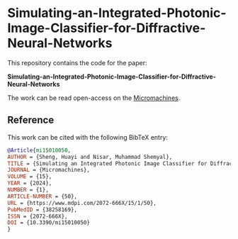 # Simulating-an-Integrated-Photonic-Image-Classifier-for-Diffractive-Neural-Networks
This repository contains the code for the paper: 

**Simulating-an-Integrated-Photonic-Image-Classifier-for-Diffractive-Neural-Networks**   

The work can be read open-access on the [Micromachines](https://doi.org/10.3390/mi15010050).  


## Reference  

This work can be cited with the following BibTeX entry:  

```bibtex
@Article{mi15010050,
AUTHOR = {Sheng, Huayi and Nisar, Muhammad Shemyal},
TITLE = {Simulating an Integrated Photonic Image Classifier for Diffractive Neural Networks},
JOURNAL = {Micromachines},
VOLUME = {15},
YEAR = {2024},
NUMBER = {1},
ARTICLE-NUMBER = {50},
URL = {https://www.mdpi.com/2072-666X/15/1/50},
PubMedID = {38258169},
ISSN = {2072-666X},
DOI = {10.3390/mi15010050}
}
``` 
